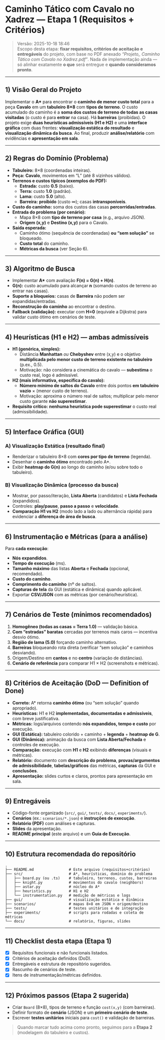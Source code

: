 # Caminho Tático com Cavalo no Xadrez — Etapa 1 (Requisitos + Critérios)

> Versão: 2025-10-18 18:46  
> Escopo desta etapa: **fixar requisitos, critérios de aceitação e entregáveis** do projeto, com base no PDF anexado *“Projeto_ Caminho Tático com Cavalo no Xadrez.pdf”*. Nada de implementação ainda — só alinhar exatamente **o que** será entregue e **quando consideramos pronto**.

---

## 1) Visão Geral do Projeto
Implementar o **A\*** para encontrar o **caminho de menor custo total** para a peça **Cavalo** em um **tabuleiro 8×8** com **tipos de terreno**. O custo acumulado do caminho é a **soma dos custos de terreno de todas as casas visitadas** (o custo é para **entrar** na casa). Há **barreiras** (proibidas). O projeto exige **duas heurísticas admissíveis (H1 e H2)** e uma **interface gráfica** com duas frentes: **visualização estática do resultado** e **visualização dinâmica da busca**. Ao final, produzir **análise/relatório** com evidências e **apresentação em sala**.

---

## 2) Regras do Domínio (Problema)
- **Tabuleiro:** 8×8 (coordenadas inteiras).  
- **Peça:** **Cavalo**, movimentos em “L” (até 8 vizinhos válidos).  
- **Terrenos e custos típicos (exemplos do PDF):**
  - **Estrada:** custo **0.5** (baixo).
  - **Terra:** custo **1.0** (padrão).
  - **Lama:** custo **5.0** (alto).
  - **Barreira:** **proibido** (custo ∞); casas **intransponíveis**.
- **Custo do caminho:** soma dos custos das casas **percorridas/entradas**.
- **Entrada do problema (por cenário):**
  - Mapa 8×8 com **tipo de terreno por casa** (e.g., arquivo JSON).
  - **Origem (x,y)** e **Destino (x,y)** para o Cavalo.
- **Saída esperada:**
  - Caminho ótimo (sequência de coordenadas) **ou “sem solução”** se bloqueado.
  - **Custo total** do caminho.
  - **Métricas da busca** (ver Seção 6).

---

## 3) Algoritmo de Busca
- Implementar **A\*** com avaliação **F(n) = G(n) + H(n)**.
- **G(n):** custo acumulado para alcançar **n** (somando custos de terreno ao entrar nas casas).
- **Suporte a bloqueios:** casas de **Barreira** não podem ser expandidas/entradas.
- **Reconstrução do caminho** ao encontrar o destino.
- **Fallback (validação):** executar com **H=0** (equivale a Dijkstra) para validar custo ótimo em cenários de teste.

---

## 4) Heurísticas (H1 e H2) — ambas **admissíveis**
- **H1 (genérica, simples):**
  - Distância **Manhattan** *ou* **Chebyshev** entre (x,y) e o objetivo **multiplicada pelo menor custo de terreno existente no tabuleiro** (p.ex., 0.5).  
  - Motivação: não considera a cinemática do cavalo — **subestima** o custo real, logo é admissível.
- **H2 (mais informativa, específica do cavalo):**
  - **Número mínimo de saltos do Cavalo** entre dois pontos **em tabuleiro vazio** × (menor custo de terreno).  
  - Motivação: aproxima o número real de saltos; multiplicar pelo menor custo garante **não superestimar**.
- **Requisito crítico:** **nenhuma heurística pode superestimar** o custo real (admissibilidade).

---

## 5) Interface Gráfica (GUI)
### A) Visualização **Estática** (resultado final)
- Renderizar o tabuleiro 8×8 com **cores por tipo de terreno** (legenda).
- Desenhar o **caminho ótimo** encontrado pelo A\*.
- Exibir **heatmap do G(n)** ao longo do caminho (e/ou sobre todo o tabuleiro).

### B) Visualização **Dinâmica** (processo da busca)
- Mostrar, por passo/iteração, **Lista Aberta** (candidatos) e **Lista Fechada** (expandidos).
- Controles: **play/pause**, **passo a passo** e **velocidade**.
- **Comparação H1 vs H2** (modo lado a lado ou alternância rápida) para evidenciar a **diferença de área de busca**.

---

## 6) Instrumentação e Métricas (para a análise)
Para **cada execução**:
- **Nós expandidos**.
- **Tempo de execução** (ms).
- **Tamanho máximo** das listas **Aberta** e **Fechada** (opcional, recomendado).
- **Custo do caminho**.
- **Comprimento do caminho** (nº de saltos).
- **Capturas de tela** da GUI (estática e dinâmica) quando aplicável.
- Exportar **CSV/JSON** com as métricas (por cenário/heurística).

---

## 7) Cenários de Teste (mínimos recomendados)
1. **Homogêneo (todas as casas = Terra 1.0)** — validação básica.
2. **Com “estradas” baratas** cercadas por terrenos mais caros — incentiva desvio ótimo.
3. **Região de lama (5.0)** forçando caminho alternativo.
4. **Barreiras** bloqueando rota direta (verificar “sem solução” e caminhos desviando).
5. Origem/Destino em **cantos** e no **centro** (variação de distâncias).
6. **Cenário de referência** para comparar H1 × H2 (screenshots e métricas).

---

## 8) Critérios de Aceitação (DoD — Definition of Done)
- **Correto:** A\* retorna **caminho ótimo** (ou “sem solução” quando apropriado).
- **Heurísticas:** H1 e H2 **implementadas, documentadas e admissíveis**, com breve justificativa.
- **Métricas:** logs/arquivos contendo **nós expandidos, tempo e custo** por execução.
- **GUI (Estática):** tabuleiro colorido + caminho + **legenda** + **heatmap de G**.
- **GUI (Dinâmica):** animação da busca com **Lista Aberta/Fechada** e controles de execução.
- **Comparação:** execução com **H1** e **H2** exibindo **diferenças** (visuais e métricas).
- **Relatório:** documento com **descrição do problema**, **provas/argumentos de admissibilidade**, **tabelas/gráficos** das métricas, **capturas** da GUI e **conclusões**.
- **Apresentação:** slides curtos e claros, prontos para apresentação em sala.

---

## 9) Entregáveis
- Código-fonte organizado (`src/`, `gui/`, `tests/`, `docs/`, `experiments/`).
- **Cenários** (ex.: `scenarios/*.json`) e **instruções de execução**.
- **Relatório (PDF)** com análises e capturas.
- **Slides** da apresentação.
- **README principal** (este arquivo) e um **Guia de Execução**.

---

## 10) Estrutura recomendada do repositório
```
.
├── README.md                # Este arquivo (requisitos+critérios)
├── src/                     # A*, heurísticas, domínio do problema
│   ├── board.py (ou .ts)    # tabuleiro, terrenos, custos, barreiras
│   ├── knight.py            # movimentos do cavalo (neighbors)
│   ├── astar.py             # núcleo do A*
│   ├── heuristics.py        # H1 e H2
│   └── instrumentation.py   # medição de métricas e logs
├── gui/                     # visualização estática e dinâmica
├── scenarios/               # mapas 8×8 em JSON + origem/destino
├── tests/                   # testes unitários e de integração
├── experiments/             # scripts para rodadas e coleta de métricas
└── docs/                    # relatório, figuras, slides
```

---

## 11) Checklist desta etapa (Etapa 1)
- [x] Requisitos funcionais e não funcionais listados.
- [x] Critérios de aceitação definidos (DoD).
- [x] Entregáveis e estrutura de repositório sugeridos.
- [x] Rascunho de cenários de teste.
- [x] Itens de instrumentação/métricas definidos.

---

## 12) Próximos passos (Etapa 2 sugerida)
- Criar `Board` (8×8), tipos de terreno e função `cost(x,y)` (com barreiras).
- Definir formato de **cenário** (JSON) e um **primeiro cenário de teste**.
- Escrever **testes unitários** iniciais para `cost()` e validação de barreiras.

> Quando marcar tudo acima como pronto, seguimos para a **Etapa 2** (modelagem do tabuleiro e custos).

